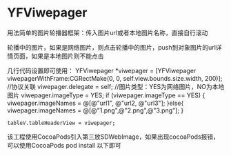 # YFViwepager
用法简单的图片轮播器框架：传入图片url或者本地图片名称，直接自行滚动

轮播中的图片，如果是网络图片，则点击轮播中的图片，push到对象图片的url详情页面，如果是本地图片则不能点击

 几行代码设置即可使用：
   YFViwepager *viwepager = [YFViwepager viwepagerWithFrame:CGRectMake(0, 0, self.view.bounds.size.width, 200)];
    //协议关联
    viwepager.delegate = self;
    //图片类型：YES为网络图片，NO为本地图片
    viwepager.imageType = YES;
    if (viwepager.imageType == YES) {
        viwepager.imageNames = @[@"url1",
                                 @"url2,
                                 @"url3"];
    }else{
        viwepager.imageNames = @[@"1.png",@"2.png",@"3.png"];
    }
    
    tableV.tableHeaderView = viwepager;


该工程使用CocoaPods引入第三放SDWebImage，如果出现cocoaPods报错，可以使用CocoaPods pod install 以下即可

